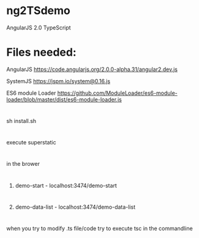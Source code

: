 # ng2TSdemo
AngularJS 2.0 TypeScript

# Files needed:
AngularJS 
https://code.angularjs.org/2.0.0-alpha.31/angular2.dev.js

SystemJS
https://jspm.io/system@0.16.js

ES6 module Loader
https://github.com/ModuleLoader/es6-module-loader/blob/master/dist/es6-module-loader.js

#
sh install.sh 
#

execute superstatic 
#
in the brower 
#
1. demo-start - localhost:3474/demo-start
#
2. demo-data-list - localhost:3474/demo-data-list

#
when you try to modify .ts file/code try to execute tsc in the commandline
#
